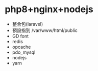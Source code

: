 # php8+nginx+nodejs  

- 整合包(laravel)  
- 預設指到 /var/www/html/public  
- GD font  
- redis  
- opcache  
- pdo_mysql  
- nodejs
- yarn
